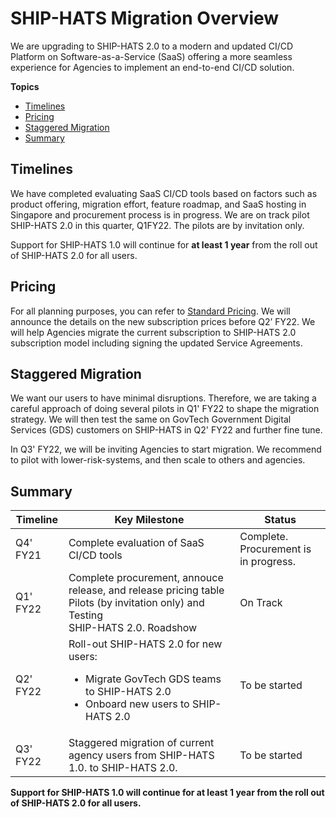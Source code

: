 # SHIP-HATS Migration Overview

We are upgrading to SHIP-HATS 2.0 to a modern and updated CI/CD Platform on Software-as-a-Service (SaaS) offering a more seamless experience for Agencies to implement an end-to-end CI/CD solution.  

**Topics**
- [Timelines](#timelines)
- [Pricing](#pricing)
- [Staggered Migration](#staggered-migration)
- [Summary](#summary)

## Timelines

We have completed evaluating SaaS CI/CD tools based on factors such as product offering, migration effort, feature roadmap, and SaaS hosting in Singapore and procurement process is in progress. We are on track pilot SHIP-HATS 2.0 in this quarter, Q1FY22. The pilots are by invitation only. 

Support for SHIP-HATS 1.0 will continue for **at least 1 year** from the roll out of SHIP-HATS 2.0 for all users. 

## Pricing
For all planning purposes, you can refer to [Standard Pricing](https://sgdcs.sgnet.gov.sg/sites/IDA-GoSync/gdspdd-ai/ship/_layouts/15/start.aspx#/SitePages/Pricing.aspx). We will announce the details on the new subscription prices before Q2’ FY22. We will help Agencies migrate the current subscription to SHIP-HATS 2.0 subscription model including signing the updated Service Agreements. 

## Staggered Migration

We want our users to have minimal disruptions. Therefore, we are taking a careful approach of doing several pilots in Q1' FY22 to shape the migration strategy. We will then test the same on GovTech Government Digital Services (GDS) customers on SHIP-HATS in Q2' FY22 and further fine tune.  

In Q3' FY22, we will be inviting Agencies to start migration. We recommend to pilot with lower-risk-systems, and then scale to others and agencies. 

## Summary

| **Timeline** | **Key Milestone** | **Status** |
| --- | --- | --- |
| Q4' FY21 | Complete evaluation of SaaS CI/CD tools  | Complete. <br> Procurement is in progress. |
| Q1' FY22 | Complete procurement, annouce release, and release pricing table<br>Pilots (by invitation only) and Testing<br>SHIP-HATS 2.0. Roadshow | On Track |  
| Q2' FY22 | Roll-out SHIP-HATS 2.0 for new users:<br><ul><li>Migrate GovTech GDS teams to SHIP-HATS 2.0</li><li>Onboard new users to SHIP-HATS 2.0</li></ul> | To be started |  
| Q3' FY22 |Staggered migration of current agency users from SHIP-HATS 1.0. to SHIP-HATS 2.0.| To be started |  

**Support for SHIP-HATS 1.0 will continue for at least 1 year from the roll out of SHIP-HATS 2.0 for all users.**

<!--
| **Timeline** | **Key Milestone** | **Status** |
| --- | --- | --- |
| Q4FY21 | <ul><li>Complete evaluation of SaaS CI/CD tools </li></ul> | Complete. <br> Procurement is in progress |
| Q1FY22 | <ul><li>Complete procurement</li><li>Release pricing</li><li>Pilots and Testing</li><li>SHIP-HATS 2.0. Roadshow</li></ul> | On Track |  
| Q2FY22 | <ul><li>Roll-out of SaaS based SHIP-HATS 2.0 for new users</li><li>Migrate GovTech GDS teams on SHIP-HATS 2.0</li></ul> |  |  
| Q3FY22 | <ul><li>Staggered migration of current users from Agencies</li></ul> |  |  
-->
<!--
| **Timeline** | **Key Milestone** | **Status** |
| --- | --- | --- |
| Q4FY21 | Complete evaluation of SaaS CI/CD tools  | Complete. <br> Procurement is in progress |
| Q1FY22 | <ul><li>Complete procurement</li><li>Release pricing</li><li>Pilots and Testing</li><li>SHIP-HATS 2.0. Roadshow</li></ul> | On Track |  
| Q2FY22 | <ul><li>Roll-out of SaaS based SHIP-HATS 2.0 for new users</li><li>Migrate GovTech GDS teams on SHIP-HATS 2.0</li></ul> |  |  
| Q3FY22 | Staggered migration of current users from Agencies |  |  

<br>
-->